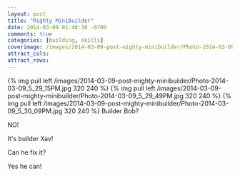 ```yaml
---
layout: post
title: "Mighty MiniBuilder"
date: 2014-03-09 01:48:38 -0700
comments: true
categories: [building, skills]
coverimage: /images/2014-03-09-post-mighty-minibuilder/Photo-2014-03-09_5_29_15PM.jpg
attract_cols:
attract_rows:
---
```

{% img pull left /images/2014-03-09-post-mighty-minibuilder/Photo-2014-03-09_5_29_15PM.jpg 320 240 %}
{% img pull left /images/2014-03-09-post-mighty-minibuilder/Photo-2014-03-09_5_29_49PM.jpg 320 240 %}
{% img pull left /images/2014-03-09-post-mighty-minibuilder/Photo-2014-03-09_5_30_09PM.jpg 320 240 %}
Builder Bob? 

NO! 

It's builder Xav! 

Can he fix it? 

Yes he can!